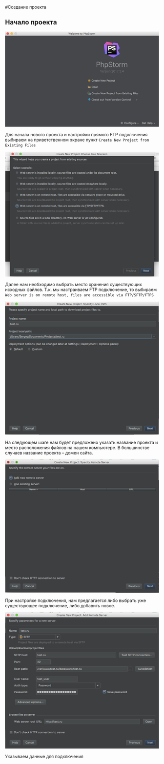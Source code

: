 #Создание проекта

## Начало проекта
![Начало проекта](../Pictures/PhpStorm/1.png)

Для начала нового проекта и настройки прямого FTP подключения выбираем на приветственном экране пункт ``Create New Project from Existing Files``

![Выбор подключения](../Pictures/PhpStorm/2.png)

Далее нам необходимо выбрать место хранения существующих исходных файлов. Т.к. мы настраиваем FTP подключение, то выбираем ``Web server is on remote host, files are accessible via FTP/SFTP/FTPS``

![Название проекта](../Pictures/PhpStorm/3.png)

На следующем шаге нам будет предложено указать название проекта и место расположения файлов на нашем компьютере. В большинстве случаев название проекта – домен сайта.

![Выбор сервера](../Pictures/PhpStorm/4.png)

При настройке подключения, нам предлагается либо выбрать уже существующее подключение, либо добавить новое.

![Добавление сервера](../Pictures/PhpStorm/5.png)

Указываем данные для подключения